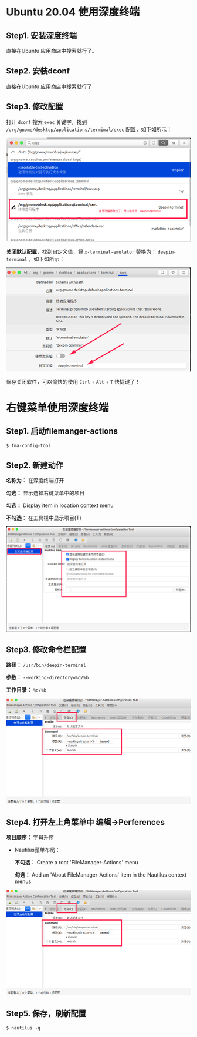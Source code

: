 # Ubuntu 20.04 使用深度终端

## Step1. 安装深度终端

直接在Ubuntu 应用商店中搜索就行了。

## Step2. 安装dconf

直接在Ubuntu 应用商店中搜索就行了

## Step3. 修改配置

打开 `dconf` 搜索 `exec` 关键字，找到 `/org/gnome/desktop/applications/termimal/exec` 配置，如下如所示：

![dconf搜索exec](assets/images/dconf搜索exec.png)

**关闭默认配置**，找到自定义值，将 `x-terminal-emulator` 替换为： `deepin-terminal` ，如下如所示：

![dconf修改默认终端为深度终端](assets/images/dconf修改默认终端为深度终端.png)

保存关闭软件，可以愉快的使用 `Ctrl` + `Alt` + `T` 快捷键了！

# 右键菜单使用深度终端

## Step1. 启动filemanger-actions

``` shell
$ fma-config-tool
```

## Step2. 新建动作

**名称为：** 在深度终端打开

**勾选：** 显示选择右键菜单中的项目

**勾选：** Display item in location context menu

**不勾选：** 在工具栏中显示项目(T)

![fma-config-tool新建动作-在深度终端打开](assets/images/fma-config-tool新建动作-在深度终端打开.png)

## Step3. 修改命令栏配置

**路径：** `/usr/bin/deepin-terminal`

**参数：** `--working-directory=%d/%b`

**工作目录：** `%d/%b`

![fma-config-tool修改命令-在深度终端打开](assets/images/fma-config-tool修改命令-在深度终端打开.png)

## Step4. 打开左上角菜单中 编辑->Perferences

**项目顺序：** 字母升序

* Nautilus菜单布局：

	**不勾选：** Create a root 'FileManager-Actions' menu

	**勾选：** Add an 'About FileManager-Actions' item in the Nautilus context menus

![fma-config-tool修改命令-在深度终端打开](assets/images/fma-config-tool修改命令-在深度终端打开.png)

## Step5. 保存，刷新配置

``` shell
$ nautilus -q
```
